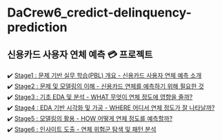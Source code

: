 # DaCrew6_credict-delinquency-prediction
## 신용카드 사용자 연체 예측 💳 프로젝트
✔️ [Stage1 : 문제 기반 실무 학습(PBL) 개요 - 신용카드 사용자 연체 예측 소개](https://dacon.io/competitions/official/236116/codeshare/8755)    
✔️ [Stage2 : 문제 및 모델링의 이해 - 신용카드 연체를 예측하기 위해 필요한 것](https://dacon.io/competitions/official/236116/codeshare/8756)    
✔️ [Stage3 : 기초 EDA 및 분석 - WHAT 무엇이 연체 정도에 영향을 줄까?](https://dacon.io/competitions/official/236116/codeshare/8757)    
✔️ [Stage4 : EDA 기반 시각화 및 가공 - WHERE 어디서 연체 정도가 잘 나타날까?](https://dacon.io/competitions/official/236116/codeshare/8758)    
✔️ [Stage5 : 모델링의 활용 - HOW 어떻게 연체 정도를 예측할까?](https://dacon.io/competitions/official/236116/codeshare/8759)    
✔️ [Stage6 : 인사이트 도출 - 연체 위험군 탐색 및 패턴 분석](https://dacon.io/competitions/official/236116/codeshare/8760)    
